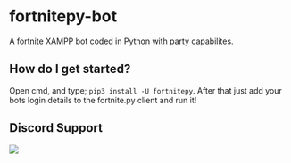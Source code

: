 # fortnitepy-bot
A fortnite XAMPP bot coded in Python with party capabilites.

## How do I get started?

Open cmd, and type; ```pip3 install -U fortnitepy```.
After that just add your bots login details to the fortnite.py client and run it!

## Discord Support
<a href="https://discord.gg/9y9Sqt2"><img src="https://i.imgur.com/wWTDpdl.png"></a>
